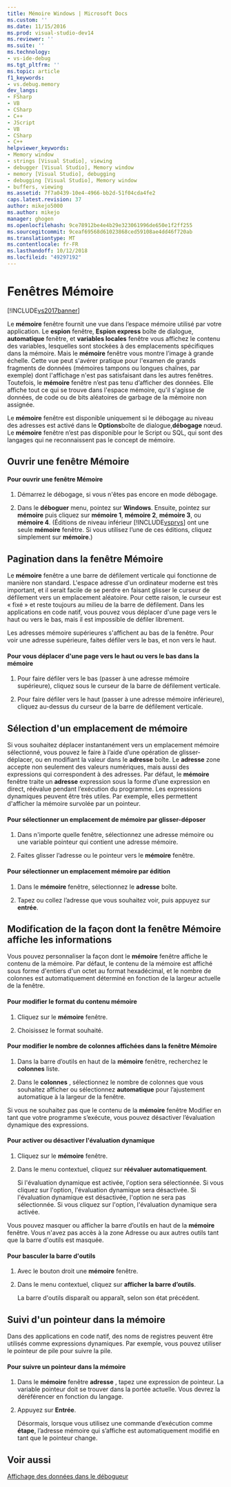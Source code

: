 ```yaml
---
title: Mémoire Windows | Microsoft Docs
ms.custom: ''
ms.date: 11/15/2016
ms.prod: visual-studio-dev14
ms.reviewer: ''
ms.suite: ''
ms.technology:
- vs-ide-debug
ms.tgt_pltfrm: ''
ms.topic: article
f1_keywords:
- vs.debug.memory
dev_langs:
- FSharp
- VB
- CSharp
- C++
- JScript
- VB
- CSharp
- C++
helpviewer_keywords:
- Memory window
- strings [Visual Studio], viewing
- debugger [Visual Studio], Memory window
- memory [Visual Studio], debugging
- debugging [Visual Studio], Memory window
- buffers, viewing
ms.assetid: 7f7a0439-10e4-4966-bb2d-51f04cda4fe2
caps.latest.revision: 37
author: mikejo5000
ms.author: mikejo
manager: ghogen
ms.openlocfilehash: 9ce78912be4e4b29e323061996de650e1f2ff255
ms.sourcegitcommit: 9ceaf69568d61023868ced59108ae4dd46f720ab
ms.translationtype: MT
ms.contentlocale: fr-FR
ms.lasthandoff: 10/12/2018
ms.locfileid: "49297192"
---
```

# <a name="memory-windows"></a>Fenêtres Mémoire
[!INCLUDE[vs2017banner](../includes/vs2017banner.md)]

Le **mémoire** fenêtre fournit une vue dans l’espace mémoire utilisé par votre application. Le **espion** fenêtre, **Espion express** boîte de dialogue, **automatique** fenêtre, et **variables locales** fenêtre vous affichez le contenu des variables, lesquelles sont stockées à des emplacements spécifiques dans la mémoire. Mais le **mémoire** fenêtre vous montre l’image à grande échelle. Cette vue peut s'avérer pratique pour l'examen de grands fragments de données (mémoires tampons ou longues chaînes, par exemple) dont l'affichage n'est pas satisfaisant dans les autres fenêtres. Toutefois, le **mémoire** fenêtre n’est pas tenu d’afficher des données. Elle affiche tout ce qui se trouve dans l'espace mémoire, qu'il s'agisse de données, de code ou de bits aléatoires de garbage de la mémoire non assignée.  
  
 Le **mémoire** fenêtre est disponible uniquement si le débogage au niveau des adresses est activé dans le **Options**boîte de dialogue,**débogage** nœud. Le **mémoire** fenêtre n’est pas disponible pour le Script ou SQL, qui sont des langages qui ne reconnaissent pas le concept de mémoire.  
  
## <a name="opening-a-memory-window"></a>Ouvrir une fenêtre Mémoire  
  
#### <a name="to-open-a-memory-window"></a>Pour ouvrir une fenêtre Mémoire  
  
1.  Démarrez le débogage, si vous n'êtes pas encore en mode débogage.  
  
2.  Dans le **déboguer** menu, pointez sur **Windows**. Ensuite, pointez sur **mémoire** puis cliquez sur **mémoire 1**, **mémoire 2**, **mémoire 3**, ou **mémoire 4**. (Éditions de niveau inférieur [!INCLUDE[vsprvs](../includes/vsprvs-md.md)] ont une seule **mémoire** fenêtre. Si vous utilisez l’une de ces éditions, cliquez simplement sur **mémoire**.)  
  
## <a name="paging-in-the-memory-window"></a>Pagination dans la fenêtre Mémoire  
 Le **mémoire** fenêtre a une barre de défilement verticale qui fonctionne de manière non standard. L'espace adresse d'un ordinateur moderne est très important, et il serait facile de se perdre en faisant glisser le curseur de défilement vers un emplacement aléatoire. Pour cette raison, le curseur est « fixé » et reste toujours au milieu de la barre de défilement. Dans les applications en code natif, vous pouvez vous déplacer d'une page vers le haut ou vers le bas, mais il est impossible de défiler librement.  
  
 Les adresses mémoire supérieures s'affichent au bas de la fenêtre. Pour voir une adresse supérieure, faites défiler vers le bas, et non vers le haut.  
  
#### <a name="to-page-up-or-down-in-memory"></a>Pour vous déplacer d'une page vers le haut ou vers le bas dans la mémoire  
  
1.  Pour faire défiler vers le bas (passer à une adresse mémoire supérieure), cliquez sous le curseur de la barre de défilement verticale.  
  
2.  Pour faire défiler vers le haut (passer à une adresse mémoire inférieure), cliquez au-dessus du curseur de la barre de défilement verticale.  
  
## <a name="selecting-a-memory-location"></a>Sélection d'un emplacement de mémoire  
 Si vous souhaitez déplacer instantanément vers un emplacement mémoire sélectionné, vous pouvez le faire à l’aide d’une opération de glisser-déplacer, ou en modifiant la valeur dans le **adresse** boîte. Le **adresse** zone accepte non seulement des valeurs numériques, mais aussi des expressions qui correspondent à des adresses. Par défaut, le **mémoire** fenêtre traite un **adresse** expression sous la forme d’une expression en direct, réévalue pendant l’exécution du programme. Les expressions dynamiques peuvent être très utiles. Par exemple, elles permettent d'afficher la mémoire survolée par un pointeur.  
  
#### <a name="to-select-a-memory-location-by-dragging-and-dropping"></a>Pour sélectionner un emplacement de mémoire par glisser-déposer  
  
1.  Dans n'importe quelle fenêtre, sélectionnez une adresse mémoire ou une variable pointeur qui contient une adresse mémoire.  
  
2.  Faites glisser l’adresse ou le pointeur vers le **mémoire** fenêtre.  
  
#### <a name="to-select-a-memory-location-by-editing"></a>Pour sélectionner un emplacement mémoire par édition  
  
1.  Dans le **mémoire** fenêtre, sélectionnez le **adresse** boîte.  
  
2.  Tapez ou collez l’adresse que vous souhaitez voir, puis appuyez sur **entrée**.  
  
## <a name="changing-the-way-the-memory-window-displays-information"></a>Modification de la façon dont la fenêtre Mémoire affiche les informations  
 Vous pouvez personnaliser la façon dont le **mémoire** fenêtre affiche le contenu de la mémoire. Par défaut, le contenu de la mémoire est affiché sous forme d'entiers d'un octet au format hexadécimal, et le nombre de colonnes est automatiquement déterminé en fonction de la largeur actuelle de la fenêtre.  
  
#### <a name="to-change-the-format-of-the-memory-contents"></a>Pour modifier le format du contenu mémoire  
  
1.  Cliquez sur le **mémoire** fenêtre.  
  
2.  Choisissez le format souhaité.  
  
#### <a name="to-change-the-number-of-columns-in-the-memory-window"></a>Pour modifier le nombre de colonnes affichées dans la fenêtre Mémoire  
  
1.  Dans la barre d’outils en haut de la **mémoire** fenêtre, recherchez le **colonnes** liste.  
  
2.  Dans le **colonnes** , sélectionnez le nombre de colonnes que vous souhaitez afficher ou sélectionnez **automatique** pour l’ajustement automatique à la largeur de la fenêtre.  
  
 Si vous ne souhaitez pas que le contenu de la **mémoire** fenêtre Modifier en tant que votre programme s’exécute, vous pouvez désactiver l’évaluation dynamique des expressions.  
  
#### <a name="to-toggle-live-evaluation"></a>Pour activer ou désactiver l'évaluation dynamique  
  
1.  Cliquez sur le **mémoire** fenêtre.  
  
2.  Dans le menu contextuel, cliquez sur **réévaluer automatiquement**.  
  
     Si l'évaluation dynamique est activée, l'option sera sélectionnée. Si vous cliquez sur l'option, l'évaluation dynamique sera désactivée. Si l'évaluation dynamique est désactivée, l'option ne sera pas sélectionnée. Si vous cliquez sur l'option, l'évaluation dynamique sera activée.  
  
 Vous pouvez masquer ou afficher la barre d’outils en haut de la **mémoire** fenêtre. Vous n'avez pas accès à la zone Adresse ou aux autres outils tant que la barre d'outils est masquée.  
  
#### <a name="to-toggle-the-toolbar"></a>Pour basculer la barre d'outils  
  
1.  Avec le bouton droit une **mémoire** fenêtre.  
  
2.  Dans le menu contextuel, cliquez sur **afficher la barre d’outils**.  
  
     La barre d'outils disparaît ou apparaît, selon son état précédent.  
  
## <a name="following-a-pointer-through-memory"></a>Suivi d'un pointeur dans la mémoire  
 Dans des applications en code natif, des noms de registres peuvent être utilisés comme expressions dynamiques. Par exemple, vous pouvez utiliser le pointeur de pile pour suivre la pile.  
  
#### <a name="to-follow-a-pointer-through-memory"></a>Pour suivre un pointeur dans la mémoire  
  
1.  Dans le **mémoire** fenêtre **adresse** , tapez une expression de pointeur. La variable pointeur doit se trouver dans la portée actuelle. Vous devrez la déréférencer en fonction du langage.  
  
2.  Appuyez sur **Entrée**.  
  
     Désormais, lorsque vous utilisez une commande d’exécution comme **étape**, l’adresse mémoire qui s’affiche est automatiquement modifié en tant que le pointeur change.  
  
## <a name="see-also"></a>Voir aussi  
 [Affichage des données dans le débogueur](../debugger/viewing-data-in-the-debugger.md)





